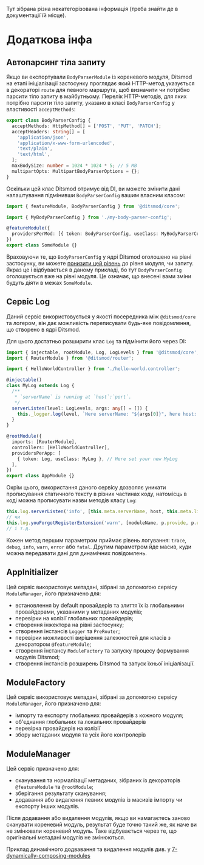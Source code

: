 Тут зібрана різна некатегорізована інформація (треба знайти де в документації їй місце).

# Додаткова інфа

## Автопарсинг тіла запиту

Якщо ви експортували `BodyParserModule` із кореневого модуля, Ditsmod на етапі ініціалізації
застосунку проглядає який HTTP-метод указується в декораторі `route` для певного маршрута, щоб
визначити чи потрібно парсити тіло запиту в майбутньому. Перелік HTTP-методів, для яких потрібно
парсити тіло запиту, указано в класі `BodyParserConfig` у властивості `acceptMethods`:

```ts
export class BodyParserConfig {
  acceptMethods: HttpMethod[] = ['POST', 'PUT', 'PATCH'];
  acceptHeaders: string[] = [
    'application/json',
    'application/x-www-form-urlencoded',
    'text/plain',
    'text/html',
  ];
  maxBodySize: number = 1024 * 1024 * 5; // 5 MB
  multipartOpts: MultipartBodyParserOptions = {};
}
```

Оскільки цей клас Ditsmod отримує від DI, ви можете змінити дані налаштування підмінивши
`BodyParserConfig` вашим власним класом:

```ts
import { featureModule, BodyParserConfig } from '@ditsmod/core';

import { MyBodyParserConfig } from './my-body-parser-config';

@featureModule({
  providersPerMod: [{ token: BodyParserConfig, useClass: MyBodyParserConfig }],
})
export class SomeModule {}
```

Враховуючи те, що `BodyParserConfig` у ядрі Ditsmod оголошено на рівні застосунку, ви можете
[понизити цей рівень][127] до рівня модуля, чи запиту. Якраз це і відбувається в даному
прикладі, бо тут `BodyParserConfig` оголошується вже на рівні модуля. Це означає, що внесені
вами зміни будуть діяти в межах `SomeModule`.

## Сервіс Log

Даний сервіс використовується у якості посередника між `@ditsmod/core` та логером, він
дає можливість переписувати будь-яке повідомлення, що створено в ядрі Ditsmod.

Для цього достатньо розширити клас `Log` та підмінити його через DI:

```ts
import { injectable, rootModule, Log, LogLevels } from '@ditsmod/core';
import { RouterModule } from '@ditsmod/router';

import { HelloWorldController } from './hello-world.controller';

@injectable()
class MyLog extends Log {
  /**
   * `serverName` is running at `host`:`port`.
   */
  serverListen(level: LogLevels, args: any[] = []) {
    this._logger.log(level, `Here serverName: "${args[0]}", here host: "${args[1]}", and here port: "${args[2]}"`);
  }
}

@rootModule({
  imports: [RouterModule],
  controllers: [HelloWorldController],
  providersPerApp: [
    { token: Log, useClass: MyLog }, // Here set your new MyLog
  ],
})
export class AppModule {}
```

Окрім цього, використання даного сервісу дозволяє уникати прописування статичного тексту в різних
частинах коду, натомісць в коді можна прописувати назви методів класу `Log`:

```ts
this.log.serverListen('info', [this.meta.serverName, host, this.meta.listenOptions.port]);
// чи
this.log.youForgotRegisterExtension('warn', [moduleName, p.provide, p.useClass.name]);
// і т.д.
```

Кожен метод першим параметром приймає рівень логування: `trace`, `debug`, `info`, `warn`, `error`
або `fatal`. Другим параметром йде масив, куди можна передавати дані для динамічних повідомлень.

## AppInitializer

Цей сервіс використовує метадані, зібрані за допомогою сервісу `ModuleManager`, його
призначено для:

- встановлення by default провайдерів та злиття їх із глобальними провайдерами, указаними у метаданих
модулів;
- перевірки на колізії глобальних провайдерів;
- створення інжектора на рівні застосунку;
- створення інстансів `Logger` та `PreRouter`;
- перевірки можливості вирішення залежностей для класів з декоратором `@featureModule`;
- створення інстансу `ModuleFactory` та запуску процесу формування модулів Ditsmod;
- створення інстансів розширень Ditsmod та запуск їхньої ініціалізації.

## ModuleFactory

Цей сервіс використовує метадані, зібрані за допомогою сервісу `ModuleManager`, його
призначено для:

- імпорту та експорту глобальних провайдерів з кожного модуля;
- об'єднання глобальних та локальних провайдерів
- перевірка провайдерів на колізії
- збору метаданих модуля та усіх його контролерів

## ModuleManager

Цей сервіс призначено для:

- сканування та нормалізації метаданих, зібраних із декораторів `@featureModule` та `@rootModule`;
- зберігання результату сканування;
- додавання або видалення певних модулів із масивів імпорту чи експорту інших модулів.

Після додавання або видалення модулів, якщо ви намагаєтесь заново сканувати кореневий модуль,
результат буде точно такий же, як наче ви не змінювали кореневий модуль. Таке відбувається
через те, що оригінальні метадані модулів не змінюються.

Приклад динамічного додвавання та видалення модулів див. у [7-dynamically-composing-modules](../examples/dynamically-composing-modules)

[127]: ./dependency-injection#пріоритетність-провайдерів
